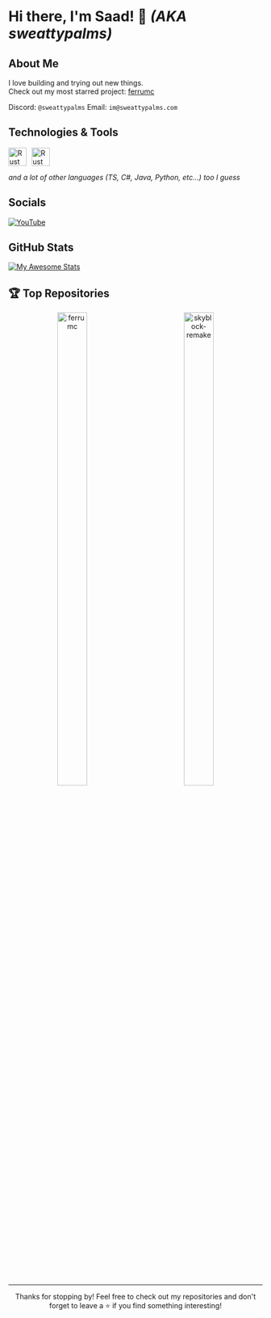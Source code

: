 [//]: # (Hi ![]&#40;https://user-images.githubusercontent.com/18350557/176309783-0785949b-9127-417c-8b55-ab5a4333674e.gif&#41; My name is Saad, or you may know me as Sweattypalms.)

[//]: # (====================================================================================================================================)

[//]: # ()
[//]: # (I'm Saad, and I love to make stuff I guess ;)

[//]: # ()
[//]: # (* ✉️ You can contact me in discord ``@sweattypalms``)

[//]: # (* I do have a youtube too. https://youtube.com/Sweattypalms)

[//]: # ()
[//]: # ()
[//]: # (<p style="display: flex; align-items: center; gap: 10px;">)

[//]: # (  <a href="https://www.rust-lang.org/" target="_blank" rel="noreferrer">)

[//]: # (    <img src="https://raw.githubusercontent.com/danielcranney/profileme-dev/main/public/icons/skills/rust.svg" width="36" height="36" alt="Rust" style="vertical-align: middle;" />)

[//]: # (  </a>)

[//]: # (  <b style="vertical-align: middle;">my beloved</b>)

[//]: # (</p>)

[//]: # ()
[//]: # (### Socials)

[//]: # ()
[//]: # (<p style="display: flex; gap: 20px;">)

[//]: # (  <a href="https://discord.com/users/544746366400724992" target="_blank" rel="noreferrer">)

[//]: # (    <picture>)

[//]: # (      <source media="&#40;prefers-color-scheme: dark&#41;" srcset="https://raw.githubusercontent.com/danielcranney/profileme-dev/main/public/icons/socials/discord-dark.svg" />)

[//]: # (      <source media="&#40;prefers-color-scheme: light&#41;" srcset="https://raw.githubusercontent.com/danielcranney/profileme-dev/main/public/icons/socials/discord.svg" />)

[//]: # (      <img src="https://raw.githubusercontent.com/danielcranney/profileme-dev/main/public/icons/socials/discord.svg" width="32" height="32" alt="Discord" />)

[//]: # (    </picture>)

[//]: # (  </a>)

[//]: # (  <a href="https://www.github.com/Sweattypalms" target="_blank" rel="noreferrer">)

[//]: # (    <picture>)

[//]: # (      <source media="&#40;prefers-color-scheme: dark&#41;" srcset="https://raw.githubusercontent.com/danielcranney/profileme-dev/main/public/icons/socials/github-dark.svg" />)

[//]: # (      <source media="&#40;prefers-color-scheme: light&#41;" srcset="https://raw.githubusercontent.com/danielcranney/profileme-dev/main/public/icons/socials/github.svg" />)

[//]: # (      <img src="https://raw.githubusercontent.com/danielcranney/profileme-dev/main/public/icons/socials/github.svg" width="32" height="32" alt="GitHub" />)

[//]: # (    </picture>)

[//]: # (  </a>)

[//]: # (  <a href="https://www.youtube.com/@sweattypalms" target="_blank" rel="noreferrer">)

[//]: # (    <picture>)

[//]: # (      <source media="&#40;prefers-color-scheme: dark&#41;" srcset="https://raw.githubusercontent.com/danielcranney/profileme-dev/main/public/icons/socials/youtube-dark.svg" />)

[//]: # (      <source media="&#40;prefers-color-scheme: light&#41;" srcset="https://raw.githubusercontent.com/danielcranney/profileme-dev/main/public/icons/socials/youtube.svg" />)

[//]: # (      <img src="https://raw.githubusercontent.com/danielcranney/profileme-dev/main/public/icons/socials/youtube.svg" width="32" height="32" alt="YouTube" />)

[//]: # (    </picture>)

[//]: # (  </a>)

[//]: # (</p>)

[//]: # (### Badges)

[//]: # ()
[//]: # (<b>My GitHub Stats &#40;Robbed of 400 stars&#41;</b>)

[//]: # ()
[//]: # (<a href="http://www.github.com/Sweattypalms"><img src="https://github-readme-stats.vercel.app/api?username=Sweattypalms&show_icons=true&hide=&count_private=true&title_color=ef4444&text_color=ffffff&icon_color=3382ed&bg_color=171717&hide_border=true&show_icons=true" alt="Sweattypalms's GitHub stats" /></a>)

[//]: # ()
[//]: # ()
[//]: # (<div align="center">)

[//]: # (  <h3>Top Repositories</h3>)

[//]: # (  <div style="display: flex; justify-content: space-around; width: 100%;">)

[//]: # (    <a href="https://github.com/Sweattypalms/ferrumc" style="width: 48%;">)

[//]: # (      <img width="100%" src="https://github-readme-stats.vercel.app/api/pin/?username=Sweattypalms&repo=ferrumc&title_color=ef4444&text_color=ffffff&icon_color=3382ed&bg_color=171717&hide_border=true&locale=en" alt="ferrumc" />)

[//]: # (    </a>)

[//]: # (    <a href="https://github.com/Sweattypalms/skyblock-remake" style="width: 48%;">)

[//]: # (      <img width="100%" src="https://github-readme-stats.vercel.app/api/pin/?username=Sweattypalms&repo=skyblock-remake&title_color=ef4444&text_color=ffffff&icon_color=3382ed&bg_color=171717&hide_border=true&locale=en" alt="skyblock-remake" />)

[//]: # (    </a>)

[//]: # (  </div>)

[//]: # (</div>)

[//]: # ()
[//]: # (*The stars on ferrumc don't count to my profile for some reason :&#40;*)


# Hi there, I'm Saad! 👋 *(AKA sweattypalms)* 

[//]: # ([![GitHub followers]&#40;https://img.shields.io/github/followers/Sweattypalms?label=Follow&style=social&#41;]&#40;https://github.com/Sweattypalms&#41;)

[//]: # ([![YouTube Channel Subscribers]&#40;https://img.shields.io/youtube/channel/subscribers/UCOusJy5IlpYPFnv68FNQ9YA?style=social&#41;]&#40;https://youtube.com/Sweattypalms&#41;)

## About Me

I love building and trying out new things. 
<br/>
Check out my most starred project: [ferrumc](https://ferrumc.com)

Discord: `@sweattypalms`
Email: `im@sweattypalms.com`

## Technologies & Tools

<p style="display: flex; align-items: center; gap: 10px;">
  <img src="https://raw.githubusercontent.com/danielcranney/profileme-dev/refs/heads/main/public/icons/skills/rust-colored-dark.svg" width="36" height="36" alt="Rust" />
  <img src="https://raw.githubusercontent.com/danielcranney/profileme-dev/refs/heads/main/public/icons/skills/rust-colored.svg" width="36" height="36" alt="Rust" />
</p>

*and a lot of other languages (TS, C#, Java, Python, etc...) too I guess*


## Socials
<p style="display: flex; gap: 20px;">
  <a href="https://www.youtube.com/@sweattypalms" target="_blank">
    <img src="https://img.shields.io/badge/-YouTube-FF0000?style=flat&logo=youtube&logoColor=white" alt="YouTube" />
  </a>
</p>

## GitHub Stats

[![My Awesome Stats](https://awesome-github-stats.azurewebsites.net/user-stats/sweattypalms?cardType=level&theme=github-dark&preferLogin=true)](https://git.io/awesome-stats-card)

## 🏆 Top Repositories

<div align="center">
  <a href="https://github.com/Sweattypalms/ferrumc" style="width: 49%; display: inline-block;">
    <img width="49%" src="https://github-readme-stats.vercel.app/api/pin/?username=Sweattypalms&repo=ferrumc&title_color=ef4444&text_color=ffffff&icon_color=3382ed&bg_color=1c1917&hide_border=true&locale=en" alt="ferrumc" />
  </a>
  <a href="https://github.com/Sweattypalms/skyblock-remake" style="width: 49%; display: inline-block;">
    <img width="49%" src="https://github-readme-stats.vercel.app/api/pin/?username=Sweattypalms&repo=skyblock-remake&title_color=ef4444&text_color=ffffff&icon_color=3382ed&bg_color=1c1917&hide_border=true&locale=en" alt="skyblock-remake" />
  </a>
</div>

---

<p align="center">Thanks for stopping by! Feel free to check out my repositories and don't forget to leave a ⭐️ if you find something interesting!</p>
